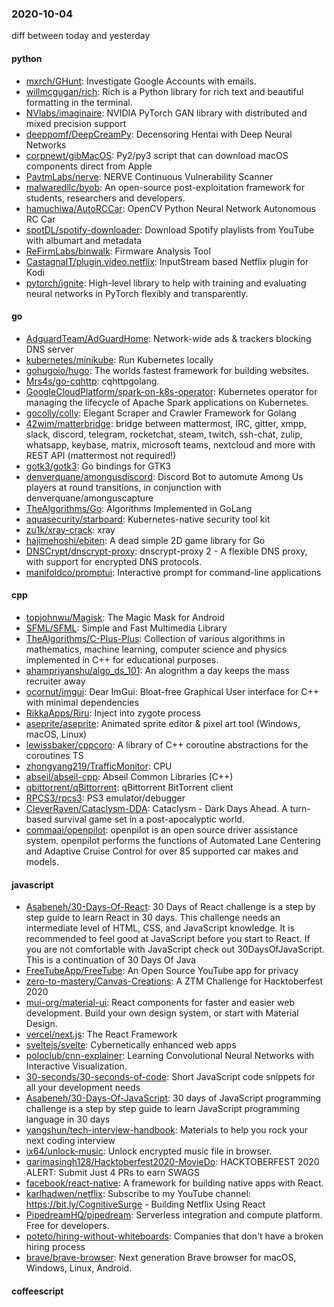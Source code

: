 ### 2020-10-04
diff between today and yesterday

#### python
* [mxrch/GHunt](https://github.com/mxrch/GHunt):  Investigate Google Accounts with emails.
* [willmcgugan/rich](https://github.com/willmcgugan/rich): Rich is a Python library for rich text and beautiful formatting in the terminal.
* [NVlabs/imaginaire](https://github.com/NVlabs/imaginaire): NVIDIA PyTorch GAN library with distributed and mixed precision support
* [deeppomf/DeepCreamPy](https://github.com/deeppomf/DeepCreamPy): Decensoring Hentai with Deep Neural Networks
* [corpnewt/gibMacOS](https://github.com/corpnewt/gibMacOS): Py2/py3 script that can download macOS components direct from Apple
* [PaytmLabs/nerve](https://github.com/PaytmLabs/nerve): NERVE Continuous Vulnerability Scanner
* [malwaredllc/byob](https://github.com/malwaredllc/byob): An open-source post-exploitation framework for students, researchers and developers.
* [hamuchiwa/AutoRCCar](https://github.com/hamuchiwa/AutoRCCar): OpenCV Python Neural Network Autonomous RC Car
* [spotDL/spotify-downloader](https://github.com/spotDL/spotify-downloader): Download Spotify playlists from YouTube with albumart and metadata
* [ReFirmLabs/binwalk](https://github.com/ReFirmLabs/binwalk): Firmware Analysis Tool
* [CastagnaIT/plugin.video.netflix](https://github.com/CastagnaIT/plugin.video.netflix): InputStream based Netflix plugin for Kodi
* [pytorch/ignite](https://github.com/pytorch/ignite): High-level library to help with training and evaluating neural networks in PyTorch flexibly and transparently.

#### go
* [AdguardTeam/AdGuardHome](https://github.com/AdguardTeam/AdGuardHome): Network-wide ads & trackers blocking DNS server
* [kubernetes/minikube](https://github.com/kubernetes/minikube): Run Kubernetes locally
* [gohugoio/hugo](https://github.com/gohugoio/hugo): The worlds fastest framework for building websites.
* [Mrs4s/go-cqhttp](https://github.com/Mrs4s/go-cqhttp): cqhttpgolang.
* [GoogleCloudPlatform/spark-on-k8s-operator](https://github.com/GoogleCloudPlatform/spark-on-k8s-operator): Kubernetes operator for managing the lifecycle of Apache Spark applications on Kubernetes.
* [gocolly/colly](https://github.com/gocolly/colly): Elegant Scraper and Crawler Framework for Golang
* [42wim/matterbridge](https://github.com/42wim/matterbridge): bridge between mattermost, IRC, gitter, xmpp, slack, discord, telegram, rocketchat, steam, twitch, ssh-chat, zulip, whatsapp, keybase, matrix, microsoft teams, nextcloud and more with REST API (mattermost not required!)
* [gotk3/gotk3](https://github.com/gotk3/gotk3): Go bindings for GTK3
* [denverquane/amongusdiscord](https://github.com/denverquane/amongusdiscord): Discord Bot to automute Among Us players at round transitions, in conjunction with denverquane/amonguscapture
* [TheAlgorithms/Go](https://github.com/TheAlgorithms/Go): Algorithms Implemented in GoLang
* [aquasecurity/starboard](https://github.com/aquasecurity/starboard): Kubernetes-native security tool kit
* [zu1k/xray-crack](https://github.com/zu1k/xray-crack): xray
* [hajimehoshi/ebiten](https://github.com/hajimehoshi/ebiten): A dead simple 2D game library for Go
* [DNSCrypt/dnscrypt-proxy](https://github.com/DNSCrypt/dnscrypt-proxy): dnscrypt-proxy 2 - A flexible DNS proxy, with support for encrypted DNS protocols.
* [manifoldco/promptui](https://github.com/manifoldco/promptui): Interactive prompt for command-line applications

#### cpp
* [topjohnwu/Magisk](https://github.com/topjohnwu/Magisk): The Magic Mask for Android
* [SFML/SFML](https://github.com/SFML/SFML): Simple and Fast Multimedia Library
* [TheAlgorithms/C-Plus-Plus](https://github.com/TheAlgorithms/C-Plus-Plus): Collection of various algorithms in mathematics, machine learning, computer science and physics implemented in C++ for educational purposes.
* [ahampriyanshu/algo_ds_101](https://github.com/ahampriyanshu/algo_ds_101): An alogrithm a day keeps the mass recruiter away
* [ocornut/imgui](https://github.com/ocornut/imgui): Dear ImGui: Bloat-free Graphical User interface for C++ with minimal dependencies
* [RikkaApps/Riru](https://github.com/RikkaApps/Riru): Inject into zygote process
* [aseprite/aseprite](https://github.com/aseprite/aseprite): Animated sprite editor & pixel art tool (Windows, macOS, Linux)
* [lewissbaker/cppcoro](https://github.com/lewissbaker/cppcoro): A library of C++ coroutine abstractions for the coroutines TS
* [zhongyang219/TrafficMonitor](https://github.com/zhongyang219/TrafficMonitor): CPU
* [abseil/abseil-cpp](https://github.com/abseil/abseil-cpp): Abseil Common Libraries (C++)
* [qbittorrent/qBittorrent](https://github.com/qbittorrent/qBittorrent): qBittorrent BitTorrent client
* [RPCS3/rpcs3](https://github.com/RPCS3/rpcs3): PS3 emulator/debugger
* [CleverRaven/Cataclysm-DDA](https://github.com/CleverRaven/Cataclysm-DDA): Cataclysm - Dark Days Ahead. A turn-based survival game set in a post-apocalyptic world.
* [commaai/openpilot](https://github.com/commaai/openpilot): openpilot is an open source driver assistance system. openpilot performs the functions of Automated Lane Centering and Adaptive Cruise Control for over 85 supported car makes and models.

#### javascript
* [Asabeneh/30-Days-Of-React](https://github.com/Asabeneh/30-Days-Of-React): 30 Days of React challenge is a step by step guide to learn React in 30 days. This challenge needs an intermediate level of HTML, CSS, and JavaScript knowledge. It is recommended to feel good at JavaScript before you start to React. If you are not comfortable with JavaScript check out 30DaysOfJavaScript. This is a continuation of 30 Days Of Java
* [FreeTubeApp/FreeTube](https://github.com/FreeTubeApp/FreeTube): An Open Source YouTube app for privacy
* [zero-to-mastery/Canvas-Creations](https://github.com/zero-to-mastery/Canvas-Creations): A ZTM Challenge for Hacktoberfest 2020
* [mui-org/material-ui](https://github.com/mui-org/material-ui): React components for faster and easier web development. Build your own design system, or start with Material Design.
* [vercel/next.js](https://github.com/vercel/next.js): The React Framework
* [sveltejs/svelte](https://github.com/sveltejs/svelte): Cybernetically enhanced web apps
* [poloclub/cnn-explainer](https://github.com/poloclub/cnn-explainer): Learning Convolutional Neural Networks with Interactive Visualization.
* [30-seconds/30-seconds-of-code](https://github.com/30-seconds/30-seconds-of-code): Short JavaScript code snippets for all your development needs
* [Asabeneh/30-Days-Of-JavaScript](https://github.com/Asabeneh/30-Days-Of-JavaScript): 30 days of JavaScript programming challenge is a step by step guide to learn JavaScript programming language in 30 days
* [yangshun/tech-interview-handbook](https://github.com/yangshun/tech-interview-handbook):  Materials to help you rock your next coding interview
* [ix64/unlock-music](https://github.com/ix64/unlock-music): Unlock encrypted music file in browser. 
* [garimasingh128/Hacktoberfest2020-MovieDo](https://github.com/garimasingh128/Hacktoberfest2020-MovieDo):      HACKTOBERFEST 2020 ALERT: Submit Just 4 PRs to earn SWAGS     
* [facebook/react-native](https://github.com/facebook/react-native): A framework for building native apps with React.
* [karlhadwen/netflix](https://github.com/karlhadwen/netflix): Subscribe to my YouTube channel: https://bit.ly/CognitiveSurge - Building Netflix Using React
* [PipedreamHQ/pipedream](https://github.com/PipedreamHQ/pipedream): Serverless integration and compute platform. Free for developers.
* [poteto/hiring-without-whiteboards](https://github.com/poteto/hiring-without-whiteboards):  Companies that don't have a broken hiring process
* [brave/brave-browser](https://github.com/brave/brave-browser): Next generation Brave browser for macOS, Windows, Linux, Android.

#### coffeescript
